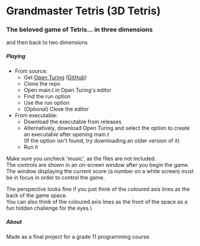 # Grandmaster Tetris (3D Tetris)

### The beloved game of Tetris... in three dimensions
and then back to two dimensions

##### Playing
* From source:
  * Get [Open Turing](http://tristan.hume.ca/openturing/) ([GitHub](https://github.com/Open-Turing-Project/OpenTuring))
  * Clone the repo
  * Open main.t in Open Turing's editor
  * Find the run option
  * Use the run option
  * (Optional) Close the editor
* From executable:
  * Download the executable from releases
  * Alternatively, download Open Turing and select the option to create an executable after opening main.t\
   	(If the option isn't found, try downloading an older version of it)
  * Run it

Make sure you uncheck 'music', as the files are not included.\
The controls are shown in an on-screen window after you begin the game.\
The window displaying the current score (a number on a white screen) must be in focus in order to control the game.

The perspective looks fine if you just think of the coloured axis lines as the back of the game space.\
You can also think of the coloured axis lines as the front of the space as a fun hidden challenge for the eyes.\

##### About

Made as a final project for a grade 11 programming course.